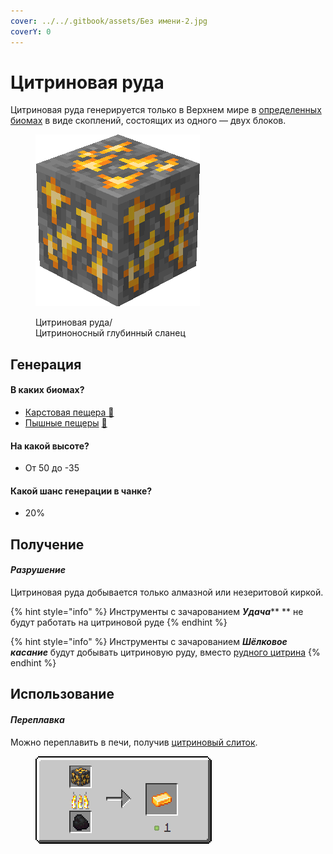 ```yaml
---
cover: ../../.gitbook/assets/Без имени-2.jpg
coverY: 0
---
```


# Цитриновая руда

Цитриновая руда генерируется только в Верхнем мире в [определенных биомах](citrinovaya-ruda.md#v-kakikh-biomakh) в виде скоплений, состоящих из одного — двух блоков.

<figure><img src="../../.gitbook/assets/yellow_ore.gif" alt=""><figcaption><p>Цитриновая руда/<br>Цитриноносный глубинный сланец</p></figcaption></figure>

## Генерация

#### В каких биомах?

* [Карстовая пещера](https://minecraft.fandom.com/ru/wiki/%D0%9A%D0%B0%D1%80%D1%81%D1%82%D0%BE%D0%B2%D0%B0%D1%8F\_%D0%BF%D0%B5%D1%89%D0%B5%D1%80%D0%B0)[ 🔗](https://minecraft.fandom.com/ru/wiki/%D0%A2%D1%91%D0%BF%D0%BB%D1%8B%D0%B9\_%D0%BE%D0%BA%D0%B5%D0%B0%D0%BD)
* [Пышные пещеры](https://minecraft.fandom.com/ru/wiki/%D0%9F%D1%8B%D1%88%D0%BD%D1%8B%D0%B5\_%D0%BF%D0%B5%D1%89%D0%B5%D1%80%D1%8B) [🔗](https://minecraft.fandom.com/ru/wiki/%D0%A3%D0%BC%D0%B5%D1%80%D0%B5%D0%BD%D0%BD%D1%8B%D0%B9\_%D0%BE%D0%BA%D0%B5%D0%B0%D0%BD)

#### На какой высоте?

* От 50 до -35

#### Какой шанс генерации в чанке?

* 20%

## Получение

#### _Разрушение_

Цитриновая руда добывается только алмазной или незеритовой киркой.

{% hint style="info" %}
Инструменты с зачарованием _**Удача**_** ** не будут работать на цитриновой руде
{% endhint %}

{% hint style="info" %}
Инструменты с зачарованием _**Шёлковое касание**_ будут добывать цитриновую руду, вместо [рудного цитрина](../materialy/metally-i-mineraly/rudnyi-citrin.md)
{% endhint %}

## Использование

#### _Переплавка_

Можно переплавить в печи, получив [цитриновый слиток](../materialy/metally-i-mineraly/citrinovyi-slitok.md).

<figure><img src="../../.gitbook/assets/yellow_ore_ingot_result.gif" alt=""><figcaption></figcaption></figure>
